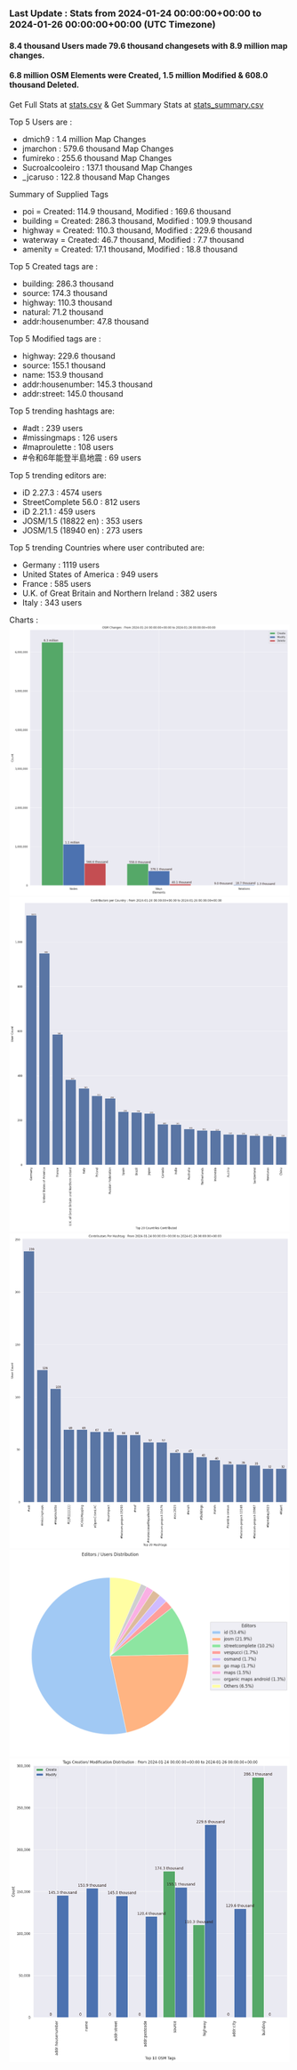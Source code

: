 ### Last Update : Stats from 2024-01-24 00:00:00+00:00 to 2024-01-26 00:00:00+00:00 (UTC Timezone)

#### 8.4 thousand Users made 79.6 thousand changesets with 8.9 million map changes.
#### 6.8 million OSM Elements were Created, 1.5 million Modified & 608.0 thousand Deleted.
Get Full Stats at [stats.csv](/stats/Global/Daily/stats.csv)
 & Get Summary Stats at [stats_summary.csv](/stats/Global/Daily/stats_summary.csv)

Top 5 Users are : 
- dmich9 : 1.4 million Map Changes
- jmarchon : 579.6 thousand Map Changes
- fumireko : 255.6 thousand Map Changes
- Sucroalcooleiro : 137.1 thousand Map Changes
- _jcaruso : 122.8 thousand Map Changes

Summary of Supplied Tags
- poi = Created: 114.9 thousand, Modified : 169.6 thousand
- building = Created: 286.3 thousand, Modified : 109.9 thousand
- highway = Created: 110.3 thousand, Modified : 229.6 thousand
- waterway = Created: 46.7 thousand, Modified : 7.7 thousand
- amenity = Created: 17.1 thousand, Modified : 18.8 thousand


Top 5 Created tags are :
- building: 286.3 thousand
- source: 174.3 thousand
- highway: 110.3 thousand
- natural: 71.2 thousand
- addr:housenumber: 47.8 thousand


Top 5 Modified tags are :
- highway: 229.6 thousand
- source: 155.1 thousand
- name: 153.9 thousand
- addr:housenumber: 145.3 thousand
- addr:street: 145.0 thousand


Top 5 trending hashtags are:
- #adt : 239 users
- #missingmaps : 126 users
- #maproulette : 108 users
- #令和6年能登半島地震 : 69 users


Top 5 trending editors are:
- iD 2.27.3 : 4574 users
- StreetComplete 56.0 : 812 users
- iD 2.21.1 : 459 users
- JOSM/1.5 (18822 en) : 353 users
- JOSM/1.5 (18940 en) : 273 users


Top 5 trending Countries where user contributed are:
- Germany : 1119 users
- United States of America : 949 users
- France : 585 users
- U.K. of Great Britain and Northern Ireland : 382 users
- Italy : 343 users


 Charts : 
![Alt text](./stats_osm_changes.png) 
![Alt text](./stats_users_per_country.png) 
![Alt text](./stats_users_per_hashtag.png) 
![Alt text](./stats_editors_pie_chart.png) 
![Alt text](./stats_tags.png) 
